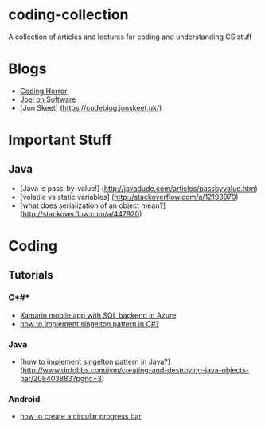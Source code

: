 # coding-collection
A collection of articles and lectures for coding and understanding CS stuff

# Blogs
- [Coding Horror](https://blog.codinghorror.com/)
- [Joel on Software](http://www.joelonsoftware.com/)
- [Jon Skeet] (https://codeblog.jonskeet.uk/)

# Important Stuff
## Java
- [Java is pass-by-value!] (http://javadude.com/articles/passbyvalue.htm)
- [volatile vs static variables] (http://stackoverflow.com/a/12193970)
- [what does serialization of an object mean?] (http://stackoverflow.com/a/447920)

# Coding
## Tutorials
### C*#*
- [Xamarin mobile app with SQL backend in Azure](https://docs.microsoft.com/en-us/azure/app-service-mobile/app-service-mobile-xamarin-forms-get-started)
- [how to implement singelton pattern in C#?](http://csharpindepth.com/Articles/General/Singleton.aspx)

### Java
- [how to implement singelton pattern in Java?] (http://www.drdobbs.com/jvm/creating-and-destroying-java-objects-par/208403883?pgno=3)

### Android
- [how to create a circular progress bar](http://stackoverflow.com/a/27269329)
